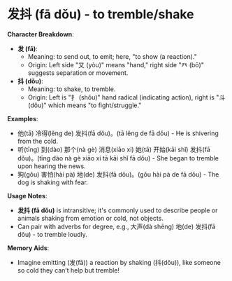 # **发抖 (fā dǒu) - to tremble/shake**

**Character Breakdown**:  
- **发 (fā)**:
  - Meaning: to send out, to emit; here, "to show (a reaction)."
  - Origin: Left side "又 (yòu)" means "hand," right side "癶 (bō)" suggests separation or movement.  
- **抖 (dǒu)**:
  - Meaning: to shake, to tremble.
  - Origin: Left is "扌 (shǒu)" hand radical (indicating action), right is "斗 (dǒu)" which means "to fight/struggle."

**Examples**:  
- 他(tā) 冷得(lěng de) 发抖(fā dǒu)。(tā lěng de fā dǒu) - He is shivering from the cold.  
- 听(tīng) 到(dào) 那个(nà gè) 消息(xiāo xi) 她(tā) 开始(kāi shǐ) 发抖(fā dǒu)。(tīng dào nà gè xiāo xi tā kāi shǐ fā dǒu) - She began to tremble upon hearing the news.  
- 狗(gǒu) 害怕(hài pà) 地(de) 发抖(fā dǒu)。(gǒu hài pà de fā dǒu) - The dog is shaking with fear.

**Usage Notes**:  
- **发抖 (fā dǒu)** is intransitive; it's commonly used to describe people or animals shaking from emotion or cold, not objects.  
- Can pair with adverbs for degree, e.g., 大声(dà shēng) 地(de) 发抖(fā dǒu) - to tremble loudly.

**Memory Aids**:  
- Imagine emitting (发(fā)) a reaction by shaking (抖(dǒu)), like someone so cold they can’t help but tremble!
